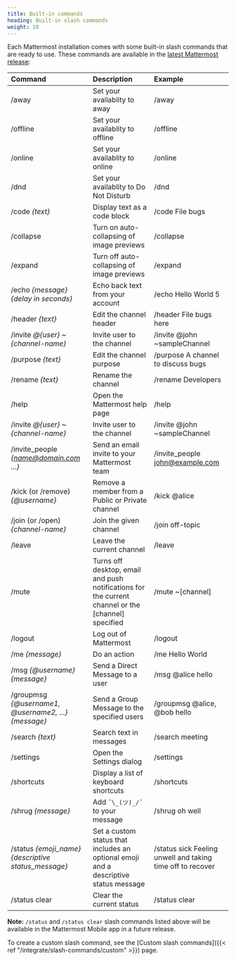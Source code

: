 ```yaml
---
title: Built-in commands
heading: Built-in slash commands
weight: 10
---
```

Each Mattermost installation comes with some built-in slash commands that are ready to use. These commands are available in the [latest Mattermost release](https://mattermost.com/download):

| Command                                               | Description                                                                                        | Example                                                    |
|:------------------------------------------------------|:---------------------------------------------------------------------------------------------------|:-----------------------------------------------------------|
| /away                                                 | Set your availablity to away                                                                       | /away                                                      |
| /offline                                              | Set your availablity to offline                                                                    | /offline                                                   |
| /online                                               | Set your availablity to online                                                                     | /online                                                    |
| /dnd                                                  | Set your availablity to Do Not Disturb                                                             | /dnd                                                       |
| /code *{text}*                                        | Display text as a code block                                                                       | /code File bugs                                            |
| /collapse                                             | Turn on auto-collapsing of image previews                                                          | /collapse                                                  |
| /expand                                               | Turn off auto-collapsing of image previews                                                         | /expand                                                    |
| /echo *{message}* *{delay in seconds}*                | Echo back text from your account                                                                   | /echo Hello World 5                                        |
| /header *{text}*                                      | Edit the channel header                                                                            | /header File bugs here                                     |
| /invite *@{user}* *~{channel-name}*                   | Invite user to the channel                                                                         | /invite @john ~sampleChannel                               |
| /purpose *{text}*                                     | Edit the channel purpose                                                                           | /purpose A channel to discuss bugs                         |
| /rename *{text}*                                      | Rename the channel                                                                                 | /rename Developers                                         |
| /help                                                 | Open the Mattermost help page                                                                      | /help                                                      |
| /invite *@{user}* *~{channel-name}*                   | Invite user to the channel                                                                         | /invite @john ~sampleChannel                               |
| /invite_people *{name@domain.com ...}*                | Send an email invite to your Mattermost team                                                       | /invite_people john@example.com                            |
| /kick (or /remove) *{@username}*                      | Remove a member from a Public or Private channel                                                   | /kick @alice                                               |
| /join (or /open) *{channel-name}*                     | Join the given channel                                                                             | /join off-topic                                            |
| /leave                                                | Leave the current channel                                                                          | /leave                                                     |
| /mute                                                 | Turns off desktop, email and push notifications for the current channel or the [channel] specified | /mute ~[channel]                                           |
| /logout                                               | Log out of Mattermost                                                                              | /logout                                                    |
| /me *{message}*                                       | Do an action                                                                                       | /me Hello World                                            |
| /msg *{@username}* *{message}*                        | Send a Direct Message to a user                                                                    | /msg @alice hello                                          |
| /groupmsg *{@username1, @username2, ...}* *{message}* | Send a Group Message to the specified users                                                        | /groupmsg @alice, @bob hello                               |
| /search *{text}*                                      | Search text in messages                                                                            | /search meeting                                            |
| /settings                                             | Open the Settings dialog                                                                           | /settings                                                  |
| /shortcuts                                            | Display a list of keyboard shortcuts                                                               | /shortcuts                                                 |
| /shrug *{message}*                                    | Add `¯\_(ツ)_/¯` to your message                                                                    | /shrug oh well                                             |
| /status *{emoji_name}* *{descriptive status_message}* | Set a custom status that includes an optional emoji and a descriptive status message               | /status sick Feeling unwell and taking time off to recover |
| /status clear                                         | Clear the current status                                                                           | /status clear                                              |

**Note:** `/status` and `/status clear` slash commands listed above will be available in the Mattermost Mobile app in a future release.

To create a custom slash command, see the [Custom slash commands]({{< ref "/integrate/slash-commands/custom" >}}) page.
